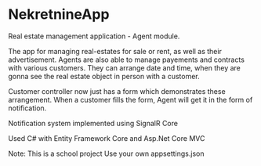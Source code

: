 # NekretnineApp

Real estate management application - Agent module.

The app for managing real-estates for sale or rent, as well as their advertisement.
Agents are also able to manage payements and contracts with various customers.
They can arrange date and time, when they are gonna see the real estate object in person with a customer.

Customer controller now just has a form which demonstrates these arrangement. When a customer fills the form, Agent will get it in the form of notification.

Notification system implemented using SignalR Core

Used C# with Entity Framework Core and Asp.Net Core MVC

Note: This is a school project
Use your own appsettings.json
